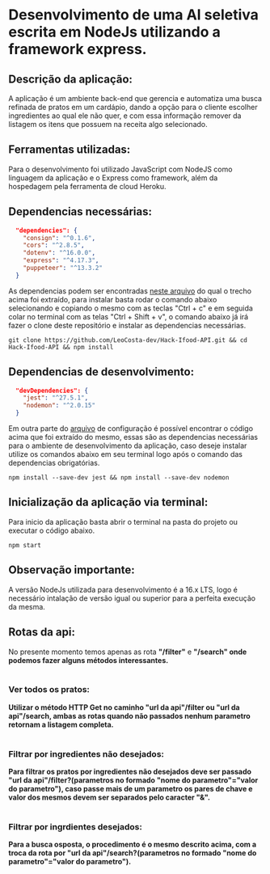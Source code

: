 # Desenvolvimento de uma AI seletiva escrita em NodeJs utilizando a framework express.

## Descrição da aplicação:
A aplicação é um ambiente back-end que gerencia e automatiza uma busca refinada de pratos em um cardápio, dando a opção para o cliente escolher ingredientes ao qual ele não quer, e com essa informação remover da listagem os itens que possuem na receita algo selecionado.

## Ferramentas utilizadas:
Para o desenvolvimento foi utilizado JavaScript com NodeJS como linguagem da aplicação e o Express como framework, além da hospedagem pela ferramenta de cloud Heroku.

## Dependencias necessárias:
```json
  "dependencies": {
    "consign": "^0.1.6",
    "cors": "^2.8.5",
    "dotenv": "^16.0.0",
    "express": "^4.17.3",
    "puppeteer": "^13.3.2"
  }
```
As dependencias podem ser encontradas <a href = 'https://github.com/LeoCosta-dev/Hack-Ifood-API/blob/main/package.json'>neste arquivo</a> do qual o trecho acima foi extraído, para instalar basta rodar o comando abaixo selecionando e copiando o mesmo com as teclas "Ctrl + c" e em seguida colar no terminal com as telas "Ctrl + Shift + v", o comando abaixo já irá fazer o clone deste repositório e instalar as dependencias necessárias.

```
git clone https://github.com/LeoCosta-dev/Hack-Ifood-API.git && cd Hack-Ifood-API && npm install
```
## Dependencias de desenvolvimento:
```json
  "devDependencies": {
    "jest": "^27.5.1",
    "nodemon": "^2.0.15"
  }
```
Em outra parte do <a href = 'https://github.com/LeoCosta-dev/Hack-Ifood-API/blob/main/package.json'>arquivo</a> de configuração é possível encontrar o código acima que foi extraído do mesmo, essas são as dependencias necessárias para o ambiente de desenvolvimento da aplicação, caso deseje instalar utilize os comandos abaixo em seu terminal logo após o comando das dependencias obrigatórias.

```
npm install --save-dev jest && npm install --save-dev nodemon
```
## Inicialização da aplicação via terminal:
Para inicio da aplicação basta abrir o terminal na pasta do projeto ou executar o código abaixo.

```
npm start
```

## Observação importante:

A versão NodeJs utilizada para desenvolvimento é a 16.x LTS, logo é necessário intalação de versão igual ou superior para a perfeita execução da mesma.

## Rotas da api:

No presente momento temos apenas as rota <b>"/filter"</b> e <b>"/search" onde podemos fazer alguns métodos interessantes.
<br>
<br>

### Ver todos os pratos:

Utilizar o método HTTP Get no caminho <b>"url da api"/filter</b> ou <b>"url da api"/search</b>, ambas as rotas quando não passados nenhum parametro retornam a listagem completa.
<br>
<br>

### Filtrar por ingredientes não desejados:

Para filtrar os pratos por ingredientes não desejados deve ser passado <b>"url da api"/filter?(parametros no formado "nome do parametro"="valor do parametro")</b>, caso passe mais de um parametro os pares de chave e valor dos mesmos devem ser separados pelo caracter <b>"&"</b>.
<br>
<br>
### Filtrar por ingrdientes desejados:

Para a busca osposta, o procedimento é o mesmo descrito acima, com a troca da rota por <b>"url da api"/search?(parametros no formado "nome do parametro"="valor do parametro")</b>.